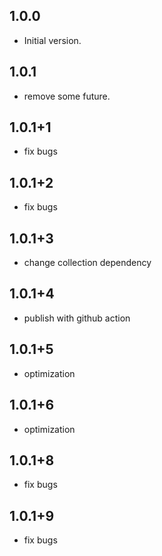 ## 1.0.0

- Initial version.

## 1.0.1

- remove some future.

## 1.0.1+1

- fix bugs

## 1.0.1+2

- fix bugs

## 1.0.1+3

- change collection dependency

## 1.0.1+4

- publish with github action

## 1.0.1+5

- optimization

## 1.0.1+6

- optimization

## 1.0.1+8

- fix bugs

## 1.0.1+9

- fix bugs
